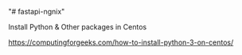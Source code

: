 "# fastapi-ngnix" 

Install Python & Other packages in Centos

https://computingforgeeks.com/how-to-install-python-3-on-centos/
